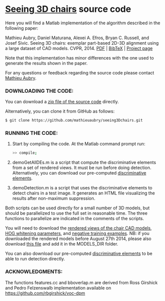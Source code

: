 [Seeing 3D chairs](http://www.di.ens.fr/willow/research/seeing3Dchairs) source code
===========

Here you will find a Matlab implementation of the algorithm described
in the following paper:

   Mathieu Aubry, Daniel Maturana, Alexei A. Efros, Bryan C. Russell, and Josef Sivic.
   Seeing 3D chairs: exemplar part-based 2D-3D alignment using a large dataset of CAD models.
   CVPR, 2014.
   [PDF](XXX) | [BibTeX](XXX) | [Project page](http://www.di.ens.fr/willow/research/seeing3Dchairs)

Note that this implementation has minor differences with the one used to generate the results shown in the paper.

For any questions or feedback regarding the source code please contact [Mathieu Aubry](mailto:mathieu.aubry@polytechnique.org). 


### DOWNLOADING THE CODE:

You can download a [zip file of the source code](https://github.com/mathieuaubry/seeing3Dchairs/archive/master.zip) directly.  

Alternatively, you can clone it from GitHub as follows:

``` sh
$ git clone https://github.com/mathieuaubry/seeing3Dchairs.git
```


### RUNNING THE CODE:

1. Start by compiling the code.  At the Matlab command prompt run:

   ``` sh
   >> compile;
   ```

2. demoGetAllDEs.m is a script that compute the discriminative elements from a set of rendered views. It must be run before doing detection. Alternatively, you can download our pre-computed [discriminative elements](http://www.di.ens.fr/willow/research/seeing3Dchairs/data/DEs.tar).

3. demoDetection.m is a script that uses the discriminative elements to detect chairs in a test image. It generates an HTML file visualizing the results after non-maximum suppression.

Both scripts can be used directly for a small number of 3D models, but
should be parallelized to use the full set in reasonable time. The
three functions to parallelize are indicated in the comments of the scripts.

You will need to download the [rendered views of the chair CAD
models](http://www.di.ens.fr/willow/research/seeing3Dchairs/data/rendered_chairs.tar), [HOG whitening parameters](http://www.di.ens.fr/willow/research/seeing3Dchairs/data/whitening_params.mat), and [negative training
examples](http://www.di.ens.fr/willow/research/seeing3Dchairs/data/negative_hogs.mat).
NB: if you downloaded the rendered models before August 27th 2014, please also download [this file](http://www.di.ens.fr/willow/research/seeing3Dchairs/data/all_chair_names.mat) and add it in the MODELS_DIR folder.

You can also download our pre-computed [discriminative elements](http://www.di.ens.fr/willow/research/seeing3Dchairs/data/DEs.tar) to be able to run detection directly.

### ACKNOWLEDGMENTS:

The functions features.cc and bboverlap.m  are derived from Ross Girshick and Pedro Felzenswalb implementation available on https://github.com/rbgirshick/voc-dpm 
